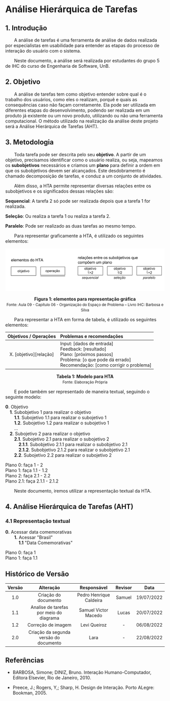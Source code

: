 # Análise Hierárquica de Tarefas 

## 1. Introdução
&emsp;&emsp;A análise de tarefas é uma ferramenta de análise de dados realizada por especialistas em usabilidade para entender as etapas do processo de interação do usuário com o sistema.

&emsp;&emsp;Neste documento, a análise será realizada por estudantes do grupo 5 de IHC do curso de Engenharia de Software, UnB.

## 2. Objetivo
&emsp;&emsp;A análise de tarefas tem como objetivo entender sobre qual é o trabalho dos usuários, como eles o realizam, porquê e quais as consequências caso não façam corretamente. Ela pode ser utilizada em diferentes etapas do desenvolvimento, podendo ser realizada em um produto já existente ou um novo produto, utilizando ou não uma ferramenta computacional. O método utilizado na realização da análise deste projeto será a Análise Hierárquica de Tarefas (AHT).

## 3. Metodologia
&emsp;&emsp;Toda tarefa pode ser descrita pelo seu **objetivo**. A partir de um objetivo, precisamos identificar como o usuário realiza, ou seja, mapeamos os **subobjetivos** necessários e criamos um **plano** para definir a ordem em que os subobjetivos devem ser alcançados. Este desdobramento é chamado decomposição de tarefas, e conduz a um conjunto de atividades.

&emsp;&emsp;Além disso, a HTA permite representar diversas relações entre os subobjetivos e os significados dessas relações são:

**Sequencial**: A tarefa 2 só pode ser realizada depois que a tarefa 1 for realizada.

**Seleção**: Ou realiza a tarefa 1 ou realiza a tarefa 2.

**Paralelo**: Pode ser realizado as duas tarefas ao mesmo tempo.

&emsp;&emsp;Para representar graficamente a HTA, é utilizado os seguintes elementos:

<center>

![elemento](../../assets/analiseTarefas/elementos.png)

</center>

<figcaption align='center'>
    <b>Figura 1: elementos para representação gráfica </b>
    <br><small> Fonte: Aula 09 - Capítulo 06 - Organização do Espaço de Problema – Livro IHC: Barbosa e Silva </small>
</figcaption>

&emsp;&emsp;Para representar a HTA em forma de tabela, é utilizado os seguintes elementos:

<center>

| Objetivos / Operações | Problemas e recomendações |
| :-------------------: | :------------------------ |
| X. [objetivo][relação]| Input: [dados de entrada]<br>Feedback: [resultado]<br>Plano: [próximos passos]<br>Problema: [o que pode dá errado]<br>Recomendação: [como corrigir o problema] 

</center>

<figcaption align='center'>
    <b>Tabela 1: Modelo para HTA</b>
    <br><small> Fonte: Elaboração Própria</small>
</figcaption>

&emsp;&emsp;E pode também ser representado de maneira textual, seguindo o seguinte modelo:

**0**. Objetivo<br>
&emsp;**1**. Subobjetivo 1 para realizar o objetivo<br>
&emsp;&emsp;**1.1**. Subojetivo 1.1 para realizar o subojetivo 1<br>
&emsp;&emsp;**1.2**. Subojetivo 1.2 para realizar o subojetivo 1<br>
&emsp;&emsp;...<br>
&emsp;**2**. Subojetivo 2 para realizar o objetivo<br>
&emsp;&emsp;**2.1**. Subojetivo 2.1 para realizar o subojetivo 2<br>
&emsp;&emsp;&emsp;**2.1.1**. Subobjetivo 2.1.1 para realizar o subobjetivo 2.1<br>
&emsp;&emsp;&emsp;**2.1.2**. Subobjetivo 2.1.2 para realizar o subobjetivo 2.1<br>
&emsp;&emsp;**2.2**. Subojetivo 2.2 para realizar o subojetivo 2<br>

Plano 0: faça 1 - 2<br>
Plano 1: faça 1.1 - 1.2<br>
Plano 2: faça 2.1 - 2.2<br>
Plano 2.1: faça 2.1.1 - 2.1.2<br>

&emsp;&emsp;Neste documento, iremos utilizar a representação textual da HTA.

## 4. Análise Hierárquica de Tarefas (AHT)

### 4.1 Representação textual 

**0.** Acessar data comemorativas
<br>&emsp;&emsp;**1.** Acessar "Brasil"
<br>&emsp;&emsp;&emsp;**1.1** "Data Comemorativas"

Plano 0: faça 1<br>
Plano 1: faça 1.1

## Histórico de Versão

| Versão |                Alteração               | Responsável |         Revisor        |  Data |
|:------:|:--------------------------------------:|:-----------:|:----------------------:|:-----:|
|   1.0  | Criação do documento |    Pedro Henrique Caldeira   |  Samuel | 19/07/2022 |
|   1.1  | Analíse de tarefas por meio do diagrama |   Samuel Victor Macedo   | Lucas | 20/07/2022 |
|   1.2  | Correção de imagem |   Levi Queiroz  | - | 06/08/2022 |
|   2.0  | Criação da segunda versão do documento | Lara | - | 22/08/2022 |

## Referências

- BARBOSA, Simone; DINIZ, Bruno. Interação Humano-Computador, Editora Elsevier, Rio de Janeiro, 2010. 

- Preece, J.; Rogers, Y,; Sharp, H. Design de Interação. Porto ALegre: Bookman, 2005.